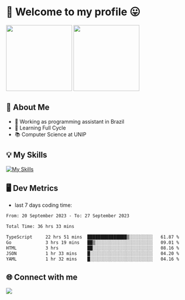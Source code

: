 # 🎉 Welcome to my profile 😛

<div>
  <img height="180em" src="https://github-readme-stats.vercel.app/api?username=VinicciusSantos&show_icons=true&icon_color=fff&include_all_commits=true&count_private=true&bg_color=30,000,000&title_color=fff&text_color=fff"/>
  <img height="180em" src="https://github-readme-stats.vercel.app/api/top-langs/?username=VinicciusSantos&langs_count=8&layout=compact&include_all_commits=true&count_private=true&bg_color=30,000,000&title_color=fff&text_color=fff"/>
</div>

## 📖 About Me
- 🔭 Working as programming assistant in Brazil
- 🌱 Learning Full Cycle
- 📚 Computer Science at UNIP

## 💡 My Skills

[![My Skills](https://skills.thijs.gg/icons?i=angular,react,jest,html,css,sass,bootstrap,ts,js,nodejs,express,git,c,py,postgres,mysql,docker)](https://github.com/VinicciusSantos)

## 🖥️ Dev Metrics

- last 7 days coding time:

<!--START_SECTION:waka-->

```txt
From: 20 September 2023 - To: 27 September 2023

Total Time: 36 hrs 33 mins

TypeScript     22 hrs 51 mins  ███████████████▒░░░░░░░░░   61.87 %
Go             3 hrs 19 mins   ██▒░░░░░░░░░░░░░░░░░░░░░░   09.01 %
HTML           3 hrs           ██░░░░░░░░░░░░░░░░░░░░░░░   08.16 %
JSON           1 hr 33 mins    █░░░░░░░░░░░░░░░░░░░░░░░░   04.20 %
YAML           1 hr 32 mins    █░░░░░░░░░░░░░░░░░░░░░░░░   04.16 %
```

<!--END_SECTION:waka-->

## 🌐 Connect with me

<a href="https://www.linkedin.com/in/vinicius-guedes-b817aa223/"><img src="https://img.shields.io/badge/LinkedIn-0077B5?style=for-the-badge&logo=linkedin&logoColor=white"/></a>

